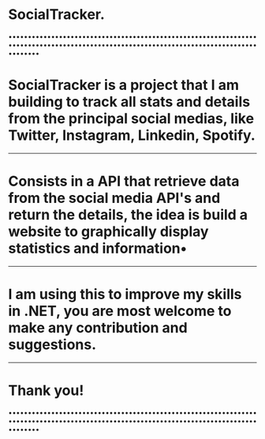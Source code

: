 # SocialTracker.
••••••••••••••••••••••••••••••••••••••••••••••••••••••••••••••••••••••••••••••••••••••••••••••••••••••••••••••••••••••••••••••••••••••••
# SocialTracker is a project that I am building to track all stats and details from the principal social medias, like Twitter, Instagram, Linkedin, Spotify.
----------------------------------------------------------------------------------------------------------------------------------------------------------
# Consists in a API that retrieve data from the social media API's and return the details, the idea is build a website to graphically display statistics and information•
----------------------------------------------------------------------------------------------------------------------------------------------------------
# I am using this to improve my skills in .NET, you are most welcome to make any contribution and suggestions.
----------------------------------------------------------------------------------------------------------------------------------------------------------
# Thank you!
••••••••••••••••••••••••••••••••••••••••••••••••••••••••••••••••••••••••••••••••••••••••••••••••••••••••••••••••••••••••••••••••••••••••

